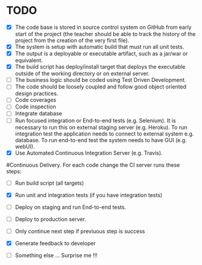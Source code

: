 TODO
============
- [x] The code base is stored in source control system on GitHub from early start of the project (the teacher should be able to track the history of the project from the creation of the very first file).
- [x] The system is setup with automatic build that must run all unit tests.
- [x] The output is a deployable or executable artifact, such as a jar/war or equivalent.
- [x] The build script has deploy/install target that deploys the executable outside of the working directory or on external server.
- [ ] The business logic should be coded using Test Driven Development.
- [ ] The code should be loosely coupled and follow good object oriented design practices.
- [ ] Code coverages
- [ ] Code inspection
- [ ] Integrate database
- [ ] Run focused integration or End-to-end tests (e.g. Selenium). It is necessary to run this on external staging server (e.g. Heroku). To run integration test the application needs to connect to external system e.g. database. To run end-to-end test the system needs to have GUI (e.g. webUI).
- [x] Use Automated Continuous Integration Server (e.g. Travis).

#Continuous Delivery. For each code change the CI server runs these steps:
- [ ] Run build script (all targets)
- [x] Run unit and integration tests (if you have integration tests)
- [ ] Deploy on staging and run End-to-end tests.
- [ ] Deploy to production server.
- [ ] Only continue next step if previuous step is success
- [x] Generate feedback to developer

- [ ] Something else ... Surprise me !!! 
 
